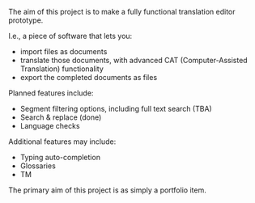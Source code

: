 The aim of this project is to make a fully functional translation editor prototype.

I.e., a piece of software that lets you:
- import files as documents
- translate those documents, with advanced CAT (Computer-Assisted Translation) functionality
- export the completed documents as files

Planned features include:
- Segment filtering options, including full text search (TBA)
- Search & replace (done)
- Language checks

Additional features may include:
- Typing auto-completion
- Glossaries
- TM

The primary aim of this project is as simply a portfolio item.
